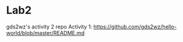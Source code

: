 # Lab2
gds2wz's activity 2 repo 
Activity 1: https://github.com/gds2wz/hello-world/blob/master/README.md
